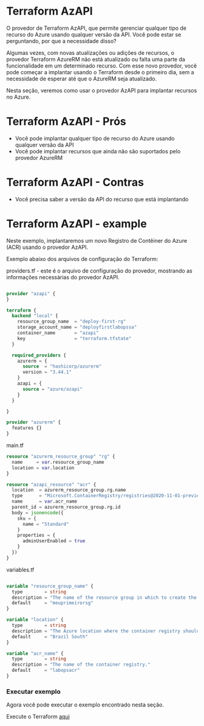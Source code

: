 # Terraform AzAPI

O provedor de Terraform AzAPI, que permite gerenciar qualquer tipo de recurso do Azure usando qualquer versão da API. Você pode estar se perguntando, por que a necessidade disso?

Algumas vezes, com novas atualizações ou adições de recursos, o provedor Terraform AzureRM não está atualizado ou falta uma parte da funcionalidade em um determinado recurso. Com esse novo provedor, você pode começar a implantar usando o Terraform desde o primeiro dia, sem a necessidade de esperar até que o AzureRM seja atualizado.

Nesta seção, veremos como usar o provedor AzAPI para implantar recursos no Azure.

# Terraform AzAPI - Prós

- Você pode implantar qualquer tipo de recurso do Azure usando qualquer versão da API
- Você pode implantar recursos que ainda não são suportados pelo provedor AzureRM

# Terraform AzAPI - Contras

- Você precisa saber a versão da API do recurso que está implantando

# Terraform AzAPI - example

Neste exemplo, implantaremos um novo Registro de Contêiner do Azure (ACR) usando o provedor AzAPI.

Exemplo abaixo dos arquivos de configuração do Terraform:

providers.tf - este é o arquivo de configuração do provedor, mostrando as informações necessárias do provedor AzAPI.

```terraform

provider "azapi" {
}

terraform {
  backend "local" {
    resource_group_name  = "deploy-first-rg"
    storage_account_name = "deployfirstlabopssa"
    container_name       = "azapi"
    key                  = "terraform.tfstate"
  }

  required_providers {
    azurerm = {
      source  = "hashicorp/azurerm"
      version = "3.44.1"
    }
    azapi = {
      source = "azure/azapi"
    }
  }

}

provider "azurerm" {
  features {}
}

```


main.tf

```terraform
resource "azurerm_resource_group" "rg" {
  name     = var.resource_group_name
  location = var.location
}

resource "azapi_resource" "acr" {
  location  = azurerm_resource_group.rg.name
  type      = "Microsoft.ContainerRegistry/registries@2020-11-01-preview"
  name      = var.acr_name
  parent_id = azurerm_resource_group.rg.id
  body = jsonencode({
    sku = {
      name = "Standard"
    }
    properties = {
      adminUserEnabled = true
    }
  })
}

```

variables.tf

```terraform

variable "resource_group_name" {
  type        = string
  description = "The name of the resource group in which to create the container registry."
  default     = "meuprimeirorsg"
}

variable "location" {
  type        = string
  description = "The Azure location where the container registry should exist."
  default     = "Brazil South"
}

variable "acr_name" {
  type        = string
  description = "The name of the container registry."
  default     = "labopsacr"
}


```

### Executar exemplo

Agora você pode executar o exemplo encontrado nesta seção.

Execute o Terraform [aqui](https://github.com/thiago88sp/terraform-treinamento/tree/master/7-terraform-azapi/terraform)
